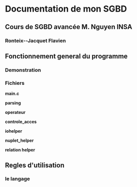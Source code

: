# Documentation de mon SGBD
## Cours de SGBD avancée M. Nguyen INSA
### Ronteix--Jacquet Flavien

## Fonctionnement general du programme
### Demonstration
### Fichiers
**main.c**

**parsing**

**operateur**

**controle_acces**

**iohelper**

**nuplet_helper**

**relation helper**

## Regles d'utilisation
### le langage

